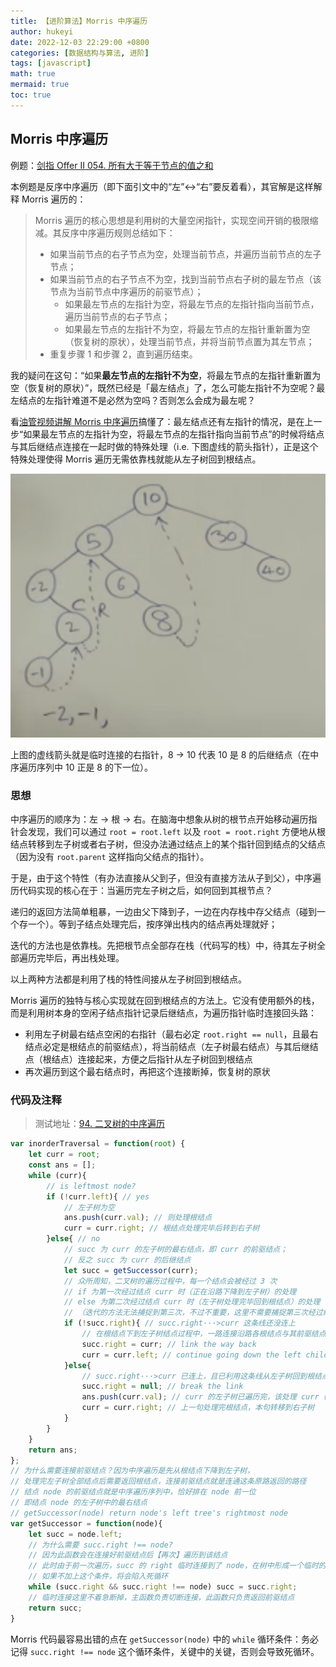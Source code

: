 ```yaml
---
title: 【进阶算法】Morris 中序遍历
author: hukeyi
date: 2022-12-03 22:29:00 +0800
categories: [数据结构与算法, 进阶]
tags: [javascript]
math: true
mermaid: true
toc: true
---
```


## Morris 中序遍历

例题：[剑指 Offer II 054. 所有大于等于节点的值之和](https://leetcode.cn/problems/w6cpku/)

本例题是反序中序遍历（即下面引文中的“左”<->“右”要反着看），其官解是这样解释 Morris 遍历的：

> Morris 遍历的核心思想是利用树的大量空闲指针，实现空间开销的极限缩减。其反序中序遍历规则总结如下：
> 
> - 如果当前节点的右子节点为空，处理当前节点，并遍历当前节点的左子节点；
> - 如果当前节点的右子节点不为空，找到当前节点右子树的最左节点（该节点为当前节点中序遍历的前驱节点）；
> 	- 如果最左节点的左指针为空，将最左节点的左指针指向当前节点，遍历当前节点的右子节点；
> 	- 如果最左节点的左指针不为空，将最左节点的左指针重新置为空（恢复树的原状），处理当前节点，并将当前节点置为其左节点；
> - 重复步骤 1 和步骤 2，直到遍历结束。

我的疑问在这句：“如果**最左节点的左指针不为空**，将最左节点的左指针重新置为空（恢复树的原状）”，既然已经是「最左结点」了，怎么可能左指针不为空呢？最左结点的左指针难道不是必然为空吗？否则怎么会成为最左呢？

看[油管视频讲解 Morris 中序遍历](https://www.youtube.com/watch?v=wGXB9OWhPTg&ab_channel=TusharRoy-CodingMadeSimple)搞懂了：最左结点还有左指针的情况，是在上一步“如果最左节点的左指针为空，将最左节点的左指针指向当前节点”的时候将结点与其后继结点连接在一起时做的特殊处理（i.e. 下图虚线的箭头指针），正是这个特殊处理使得 Morris 遍历无需依靠栈就能从左子树回到根结点。

![Morris 遍历图解](/assets/img/2022/morris_00.png)

上图的虚线箭头就是临时连接的右指针，8 -> 10 代表 10 是 8 的后继结点（在中序遍历序列中 10 正是 8 的下一位）。

### 思想

中序遍历的顺序为：左 -> 根 -> 右。在脑海中想象从树的根节点开始移动遍历指针会发现，我们可以通过 `root = root.left` 以及 `root = root.right` 方便地从根结点转移到左子树或者右子树，但没办法通过结点上的某个指针回到结点的父结点（因为没有 `root.parent` 这样指向父结点的指针）。

于是，由于这个特性（有办法直接从父到子，但没有直接方法从子到父），中序遍历代码实现的核心在于：当遍历完左子树之后，如何回到其根节点？

递归的返回方法简单粗暴，一边由父下降到子，一边在内存栈中存父结点（碰到一个存一个）。等到子结点处理完后，按序弹出栈内的结点再处理就好；

迭代的方法也是依靠栈。先把根节点全部存在栈（代码写的栈）中，待其左子树全部遍历完毕后，再出栈处理。

以上两种方法都是利用了栈的特性间接从左子树回到根结点。

Morris 遍历的独特与核心实现就在回到根结点的方法上。它没有使用额外的栈，而是利用树本身的空闲子结点指针记录后继结点，为遍历指针临时连接回头路：

- 利用左子树最右结点空闲的右指针（最右必定 `root.right == null`，且最右结点必定是根结点的前驱结点），将当前结点（左子树最右结点）与其后继结点（根结点）连接起来，方便之后指针从左子树回到根结点
- 再次遍历到这个最右结点时，再把这个连接断掉，恢复树的原状

### 代码及注释

> 测试地址：[94. 二叉树的中序遍历](https://leetcode.cn/problems/binary-tree-inorder-traversal/)

```js
var inorderTraversal = function(root) {
    let curr = root;
    const ans = [];
    while (curr){
        // is leftmost node?
        if (!curr.left){ // yes
	        // 左子树为空
            ans.push(curr.val); // 则处理根结点
            curr = curr.right; // 根结点处理完毕后转到右子树
        }else{ // no
	        // succ 为 curr 的左子树的最右结点，即 curr 的前驱结点；
	        // 反之 succ 为 curr 的后继结点
            let succ = getSuccessor(curr);
            // 众所周知，二叉树的遍历过程中，每一个结点会被经过 3 次
		    // if 为第一次经过结点 curr 时（正在沿路下降到左子树）的处理
		    // else 为第二次经过结点 curr 时（左子树处理完毕回到根结点）的处理
		    // （迭代的方法无法捕捉到第三次，不过不重要，这里不需要捕捉第三次经过结点）
            if (!succ.right){ // succ.right···>curr 这条线还没连上
	            // 在根结点下到左子树结点过程中，一路连接沿路各根结点与其前驱结点
                succ.right = curr; // link the way back
                curr = curr.left; // continue going down the left child-tree
            }else{ 
	            // succ.right···>curr 已连上，且已利用这条线从左子树回到根结点 curr
                succ.right = null; // break the link
                ans.push(curr.val); // curr 的左子树已遍历完，该处理 curr（根结点）了
                curr = curr.right; // 上一句处理完根结点，本句转移到右子树
            }
        }
    }
    return ans;
};
// 为什么需要连接前驱结点？因为中序遍历是先从根结点下降到左子树，
// 处理完左子树全部结点后需要返回根结点，连接前驱结点就是连通这条原路返回的路径
// 结点 node 的前驱结点就是中序遍历序列中，恰好排在 node 前一位
// 即结点 node 的左子树中的最右结点
// getSuccessor(node) return node's left tree's rightmost node
var getSuccessor = function(node){
    let succ = node.left;
    // 为什么需要 succ.right !== node?
    // 因为此函数会在连接好前驱结点后【再次】遍历到该结点
    // 此时由于前一次遍历，succ 的 right 临时连接到了 node，在树中形成一个临时的环
    // 如果不加上这个条件，将会陷入死循环
    while (succ.right && succ.right !== node) succ = succ.right;
    // 临时连接这里不着急断掉，主函数负责切断连接，此函数只负责返回前驱结点
    return succ;
}
```

Morris 代码最容易出错的点在 `getSuccessor(node)` 中的 `while` 循环条件：务必记得 `succ.right !== node` 这个循环条件，关键中的关键，否则会导致死循环。